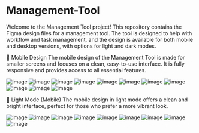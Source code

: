 # Management-Tool

Welcome to the Management Tool project! This repository contains the Figma design files for a management tool. The tool is designed to help with workflow and task management, and the design is available for both mobile and desktop versions, with options for light and dark modes.

📱 Mobile Design
The mobile design of the Management Tool is made for smaller screens and focuses on a clean, easy-to-use interface. It is fully responsive and provides access to all essential features.


![image](https://github.com/user-attachments/assets/7f1ce169-3f84-4c77-b240-14714b05485e)
![image](https://github.com/user-attachments/assets/53b1e3f9-82a9-4919-8d79-86794a0e84d5)
![image](https://github.com/user-attachments/assets/831b45b6-2aff-409b-afe7-3540f57f4239)
![image](https://github.com/user-attachments/assets/108f4b90-a4c5-4015-87a3-0ed61e9cb9eb)
![image](https://github.com/user-attachments/assets/0ed70e2b-5be2-4e54-b7d3-6f4ed8dc1441)
![image](https://github.com/user-attachments/assets/2210ad40-13b5-45bd-9187-d9b6ca741c34)
![image](https://github.com/user-attachments/assets/5c04b6cb-3a94-4ed0-9027-fe8e2552b1e1)
![image](https://github.com/user-attachments/assets/5f5db03b-e783-4ee5-9228-f5979709db04)
![image](https://github.com/user-attachments/assets/fb92b9e5-1713-479b-a18c-223aab671f78)
![image](https://github.com/user-attachments/assets/ff4a8e69-571e-4d60-8803-8baf09893fdd)
![image](https://github.com/user-attachments/assets/d5bd2021-8842-43dc-b9a1-299446e21269)

📱 Light Mode (Mobile)
The mobile design in light mode offers a clean and bright interface, perfect for those who prefer a more vibrant look.

![image](https://github.com/user-attachments/assets/371cb65a-afd0-41a0-8d18-201c4b0cefef)
![image](https://github.com/user-attachments/assets/85122425-c895-4fbb-b0f1-47072fcbcf67)
![image](https://github.com/user-attachments/assets/1fac5688-9794-4859-9f99-7efeeedab8df)
![image](https://github.com/user-attachments/assets/f5461d25-d906-4596-899e-b2a3552a33f7)
![image](https://github.com/user-attachments/assets/fbeeabfa-2323-430e-8a10-928b6e50ac2e)
![image](https://github.com/user-attachments/assets/b8af613e-9936-44b9-b875-2735c8dd0237)
![image](https://github.com/user-attachments/assets/8504541e-f507-48f9-a6e8-cf159bf84711)
![image](https://github.com/user-attachments/assets/c600c8ea-0456-4c47-b72c-14534459ad9a)
![image](https://github.com/user-attachments/assets/7ed19a4f-63f6-4164-ac07-d6c1c70745d1)





